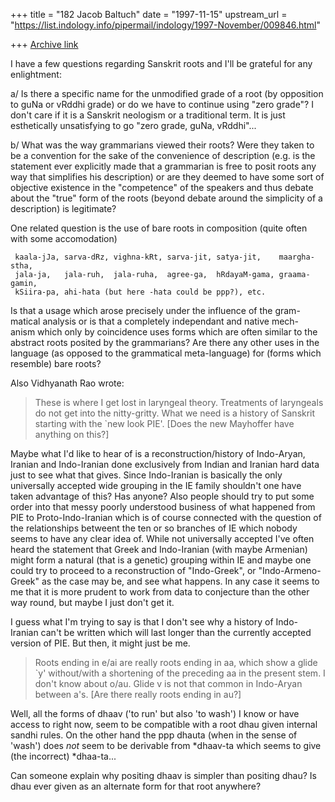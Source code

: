 +++
title = "182 Jacob Baltuch"
date = "1997-11-15"
upstream_url = "https://list.indology.info/pipermail/indology/1997-November/009846.html"

+++
[Archive link](https://list.indology.info/pipermail/indology/1997-November/009846.html)

I have a few questions regarding Sanskrit roots and I'll be grateful for
any enlightment:

a/ Is there a specific name for the unmodified grade of a root
   (by opposition to guNa or vRddhi grade) or do we have to continue
   using "zero grade"? I don't care if it is a Sanskrit neologism or
   a traditional term. It is just esthetically unsatisfying to go
   "zero grade, guNa, vRddhi"...

b/ What was the way grammarians viewed their roots? Were they taken to be
   a convention for the sake of the convenience of description (e.g. is
   the statement ever explicitly made that a grammarian is free to posit
   roots any way that simplifies his description) or are they deemed
   to have some sort of objective existence in the "competence" of
   the speakers and thus debate about the "true" form of the roots
   (beyond debate around the simplicity of a description) is legitimate?

   One related question is the use of bare roots in composition
   (quite often with some accomodation)

     kaala-jJa, sarva-dRz, vighna-kRt, sarva-jit, satya-jit,    maargha-stha,
     jala-ja,   jala-ruh,  jala-ruha,  agree-ga,  hRdayaM-gama, graama-gamin,
     kSiira-pa, ahi-hata (but here -hata could be ppp?), etc.

   Is that a usage which arose precisely under the influence of the gram-
   matical analysis or is that a completely independant and native mech-
   anism which only by coincidence uses forms which are often similar to
   the abstract roots posited by the grammarians? Are there any other uses
   in the language (as opposed to the grammatical meta-language) for
   (forms which resemble) bare roots?


Also Vidhyanath Rao wrote:

>These is where I get lost in laryngeal theory. Treatments of
>laryngeals do not get into the nitty-gritty. What we need is a
>history of Sanskrit starting with the `new look PIE'. [Does the new
>Mayhoffer have anything on this?]

Maybe what I'd like to hear of is a reconstruction/history of Indo-Aryan,
Iranian and Indo-Iranian done exclusively from Indian and Iranian hard data
just to see what that gives. Since Indo-Iranian is basically the
only universally accepted wide grouping in the IE family shouldn't one
have taken advantage of this? Has anyone? Also people should try to put
some order into that messy poorly understood business of what happened from
PIE to Proto-Indo-Iranian which is of course connected with the question
of the relationships betweent the ten or so branches of IE which nobody
seems to have any clear idea of. While not universally accepted I've often
heard the statement that Greek and Indo-Iranian (with maybe Armenian) might
form a natural (that is a genetic) grouping within IE and maybe one could
try to proceed to a reconstruction of "Indo-Greek", or "Indo-Armeno-Greek"
as the case may be, and see what happens. In any case it seems to me that
it is more prudent to work from data to conjecture than the other way round,
but maybe I just don't get it.

I guess what I'm trying to say is that I don't see why a history of Indo-
Iranian can't be written which will last longer than the currently accepted
version of PIE. But then, it might just be me.

>Roots ending in e/ai are really roots ending in aa, which show a
>glide `y' without/with a shortening of the preceding aa in the
>present stem. I don't know about o/au. Glide v is not that common
>in Indo-Aryan between a's. [Are there really roots ending in au?]

Well, all the forms of dhaav ('to run' but also 'to wash') I know or
have access to right now, seem to be compatible with a root dhau given
internal sandhi rules. On the other hand the ppp dhauta (when in the
sense of 'wash') does _not_ seem to be derivable from *dhaav-ta which
seems to give (the incorrect) *dhaa-ta...

Can someone explain why positing dhaav is simpler than positing dhau?
Is dhau ever given as an alternate form for that root anywhere?




